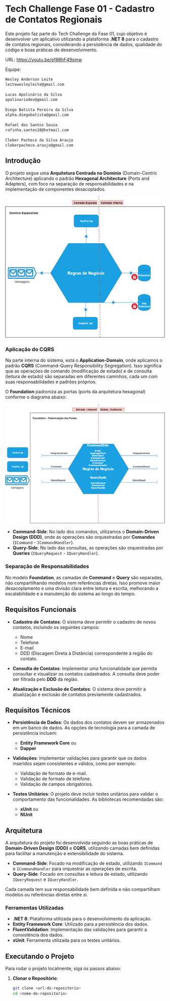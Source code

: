 # Tech Challenge Fase 01 - Cadastro de Contatos Regionais

Este projeto faz parte do Tech Challenge da Fase 01, cujo objetivo é desenvolver um aplicativo utilizando a plataforma **.NET 8** para o cadastro de contatos regionais, considerando a persistência de dados, qualidade do código e boas práticas de desenvolvimento.

URL: https://youtu.be/ef8RhF49smw

Equipe:

	Wesley Anderson Leite
	leitewesleyleite@gmail.com

	Lucas Apolinário da Silva
	apolinariodev@gmail.com

	Diego Batista Pereira da Silva
	alpha.diegobatista@gmail.com

	Rafael dos Santos Souza
	rafinha.santos18@hotmail.com

	Cleber Pacheco da Silva Araujo
	cleberpacheco.araujo@gmail.com


## Introdução

O projeto segue uma **Arquitetura Centrada no Domínio** (Domain-Centric Architecture) aplicando o padrão **Hexagonal Architecture** (Ports and Adapters), com foco na separação de responsabilidades e na implementação de componentes desacoplados.

![Arquitetura Hexagonal](./images/Hexagonal-Clean.png)

### Aplicação do CQRS

Na parte interna do sistema, está o **Application-Domain**, onde aplicamos o padrão **CQRS** (Command-Query Responsibility Segregation). Isso significa que as operações de comando (modificação de estado) e de consulta (leitura de estado) são separadas em diferentes caminhos, cada um com suas responsabilidades e padrões próprios.

O **Foundation** padroniza as portas (ports da arquitetura hexagonal) conforme o diagrama abaixo:

![Arquitetura Hexagonal com Fundamentos](./images/Hexagonal-Foundation.png)

- **Command-Side**: No lado dos comandos, utilizamos o **Domain-Driven Design (DDD)**, onde as operações são orquestradas por **Comandos** (`ICommand` - `ICommandHandler`).
- **Query-Side**: No lado das consultas, as operações são orquestradas por **Queries** (`IQueryRequest` - `IQueryHandler`).

### Separação de Responsabilidades

No modelo **Foundation**, as camadas de **Command** e **Query** são separadas, não compartilhando modelos nem referências diretas. Isso promove maior desacoplamento e uma divisão clara entre leitura e escrita, melhorando a escalabilidade e a manutenção do sistema ao longo do tempo.

## Requisitos Funcionais

- **Cadastro de Contatos**: O sistema deve permitir o cadastro de novos contatos, incluindo os seguintes campos:
  - Nome
  - Telefone
  - E-mail
  - DDD (Discagem Direta à Distância) correspondente à região do contato.

- **Consulta de Contatos**: Implementar uma funcionalidade que permita consultar e visualizar os contatos cadastrados. A consulta deve poder ser filtrada pelo **DDD** da região.

- **Atualização e Exclusão de Contatos**: O sistema deve permitir a atualização e exclusão de contatos previamente cadastrados.

## Requisitos Técnicos

- **Persistência de Dados**: Os dados dos contatos devem ser armazenados em um banco de dados. As opções de tecnologia para a camada de persistência incluem:
  - **Entity Framework Core** ou
  - **Dapper**

- **Validações**: Implementar validações para garantir que os dados inseridos sejam consistentes e válidos, como por exemplo:
  - Validação de formato de e-mail.
  - Validação de formato de telefone.
  - Validação de campos obrigatórios.

- **Testes Unitários**: O projeto deve incluir testes unitários para validar o comportamento das funcionalidades. As bibliotecas recomendadas são:
  - **xUnit** ou
  - **NUnit**

## Arquitetura

A arquitetura do projeto foi desenvolvida seguindo as boas práticas de **Domain-Driven Design (DDD)** e **CQRS**, utilizando camadas bem definidas para facilitar a manutenção e extensibilidade do sistema.

- **Command-Side**: Focado na modificação de estado, utilizando `ICommand` e `ICommandHandler` para orquestrar as operações de escrita.
- **Query-Side**: Focado em consultas e leitura de estado, utilizando `IQueryRequest` e `IQueryHandler`.

Cada camada tem sua responsabilidade bem definida e não compartilham modelos ou referências diretas entre si.

### Ferramentas Utilizadas

- **.NET 8**: Plataforma utilizada para o desenvolvimento da aplicação.
- **Entity Framework Core**: Utilizado para a persistência dos dados.
- **FluentValidation**: Implementação das validações para garantir a consistência dos dados.
- **xUnit**: Ferramenta utilizada para os testes unitários.

## Executando o Projeto

Para rodar o projeto localmente, siga os passos abaixo:

1. **Clonar o Repositório**:
   ```bash
   git clone <url-do-repositorio>
   cd <nome-do-repositorio>
